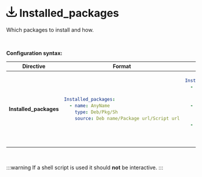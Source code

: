 # <img src="/images/AutoPilot-Icons/downloads.png" alt="Installed_packages image" width="28" height="auto"> Installed_packages

Which packages to install and how.

<br>

**Configuration syntax:**

<table>
   <thead>
      <tr>
         <th>Directive</th>
         <th>Format</th>
         <th>Example</th>
      </tr>
   </thead>
   <tbody>
      <tr>
<td>

**Installed_packages**

</td>
<td>

```yaml
Installed_packages:
  - name: AnyName
    type: Deb/Pkg/Sh
    source: Deb name/Package url/Script url
```

</td>
<td>

```yaml
Installed_packages:
  - name: FireJail
    type: Deb
    source: firejail
  - name: Discord
    type: Pkg
    source: https://discord.com/api/download?platform=linux&format=deb
  - name: NVIM
    type: Sh
    source: https://installnvim.com/install.sh
```

</td>
      </tr>
   </tbody>
</table>

<br>

:::warning
If a shell script is used it should **not** be interactive.
:::

